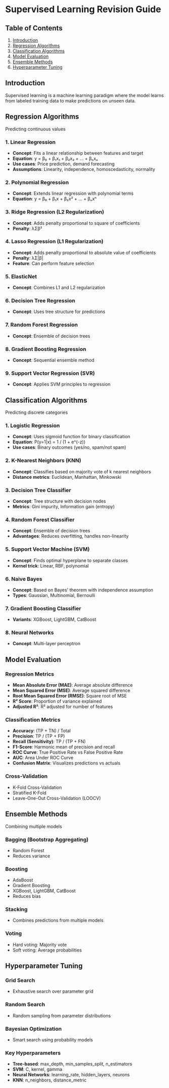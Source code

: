 # Supervised Learning Revision Guide

## Table of Contents
1. [Introduction](#introduction)
2. [Regression Algorithms](#regression-algorithms)
3. [Classification Algorithms](#classification-algorithms)
4. [Model Evaluation](#model-evaluation)
5. [Ensemble Methods](#ensemble-methods)
6. [Hyperparameter Tuning](#hyperparameter-tuning)

## Introduction
Supervised learning is a machine learning paradigm where the model learns from labeled training data to make predictions on unseen data.

## Regression Algorithms
Predicting continuous values

### 1. Linear Regression
- **Concept**: Fits a linear relationship between features and target
- **Equation**: y = β₀ + β₁x₁ + β₂x₂ + ... + βₙxₙ
- **Use cases**: Price prediction, demand forecasting
- **Assumptions**: Linearity, independence, homoscedasticity, normality

### 2. Polynomial Regression
- **Concept**: Extends linear regression with polynomial terms
- **Equation**: y = β₀ + β₁x + β₂x² + ... + βₙxⁿ

### 3. Ridge Regression (L2 Regularization)
- **Concept**: Adds penalty proportional to square of coefficients
- **Penalty**: λΣβ²

### 4. Lasso Regression (L1 Regularization)
- **Concept**: Adds penalty proportional to absolute value of coefficients
- **Penalty**: λΣ|β|
- **Feature**: Can perform feature selection

### 5. ElasticNet
- **Concept**: Combines L1 and L2 regularization

### 6. Decision Tree Regression
- **Concept**: Uses tree structure for predictions

### 7. Random Forest Regression
- **Concept**: Ensemble of decision trees

### 8. Gradient Boosting Regression
- **Concept**: Sequential ensemble method

### 9. Support Vector Regression (SVR)
- **Concept**: Applies SVM principles to regression

## Classification Algorithms
Predicting discrete categories

### 1. Logistic Regression
- **Concept**: Uses sigmoid function for binary classification
- **Equation**: P(y=1|x) = 1 / (1 + e^(-z))
- **Use cases**: Binary outcomes (yes/no, spam/not spam)

### 2. K-Nearest Neighbors (KNN)
- **Concept**: Classifies based on majority vote of k nearest neighbors
- **Distance metrics**: Euclidean, Manhattan, Minkowski

### 3. Decision Tree Classifier
- **Concept**: Tree structure with decision nodes
- **Metrics**: Gini impurity, Information gain (entropy)

### 4. Random Forest Classifier
- **Concept**: Ensemble of decision trees
- **Advantages**: Reduces overfitting, handles non-linearity

### 5. Support Vector Machine (SVM)
- **Concept**: Finds optimal hyperplane to separate classes
- **Kernel trick**: Linear, RBF, polynomial

### 6. Naive Bayes
- **Concept**: Based on Bayes' theorem with independence assumption
- **Types**: Gaussian, Multinomial, Bernoulli

### 7. Gradient Boosting Classifier
- **Variants**: XGBoost, LightGBM, CatBoost

### 8. Neural Networks
- **Concept**: Multi-layer perceptron

## Model Evaluation

### Regression Metrics
- **Mean Absolute Error (MAE)**: Average absolute difference
- **Mean Squared Error (MSE)**: Average squared difference
- **Root Mean Squared Error (RMSE)**: Square root of MSE
- **R² Score**: Proportion of variance explained
- **Adjusted R²**: R² adjusted for number of features

### Classification Metrics
- **Accuracy**: (TP + TN) / Total
- **Precision**: TP / (TP + FP)
- **Recall (Sensitivity)**: TP / (TP + FN)
- **F1-Score**: Harmonic mean of precision and recall
- **ROC Curve**: True Positive Rate vs False Positive Rate
- **AUC**: Area Under ROC Curve
- **Confusion Matrix**: Visualizes predictions vs actuals

### Cross-Validation
- K-Fold Cross-Validation
- Stratified K-Fold
- Leave-One-Out Cross-Validation (LOOCV)

## Ensemble Methods
Combining multiple models

### Bagging (Bootstrap Aggregating)
- Random Forest
- Reduces variance

### Boosting
- AdaBoost
- Gradient Boosting
- XGBoost, LightGBM, CatBoost
- Reduces bias

### Stacking
- Combines predictions from multiple models

### Voting
- Hard voting: Majority vote
- Soft voting: Average probabilities

## Hyperparameter Tuning

### Grid Search
- Exhaustive search over parameter grid

### Random Search
- Random sampling from parameter distributions

### Bayesian Optimization
- Smart search using probability models

### Key Hyperparameters
- **Tree-based**: max_depth, min_samples_split, n_estimators
- **SVM**: C, kernel, gamma
- **Neural Networks**: learning_rate, hidden_layers, neurons
- **KNN**: n_neighbors, distance_metric
